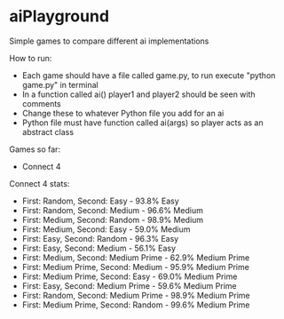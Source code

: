 # aiPlayground

Simple games to compare different ai implementations

How to run:
 - Each game should have a file called game.py, to run execute "python game.py" in terminal
 - In a function called ai() player1 and player2 should be seen with comments
 - Change these to whatever Python file you add for an ai
 - Python file must have function called ai(args) so player acts as an abstract class

Games so far:
 - Connect 4

Connect 4 stats:
 - First: Random, Second: Easy - 93.8% Easy
 - First: Random, Second: Medium - 96.6% Medium
 - First: Medium, Second: Random - 98.9% Medium
 - First: Medium, Second: Easy - 59.0% Medium
 - First: Easy, Second: Random - 96.3% Easy
 - First: Easy, Second: Medium - 56.1% Easy
 - First: Medium, Second: Medium Prime - 62.9% Medium Prime
 - First: Medium Prime, Second: Medium - 95.9% Medium Prime
 - First: Medium Prime, Second: Easy - 69.0% Medium Prime
 - First: Easy, Second: Medium Prime - 59.6% Medium Prime
 - First: Random, Second: Medium Prime - 98.9% Medium Prime
 - First: Medium Prime, Second: Random - 99.6% Medium Prime
